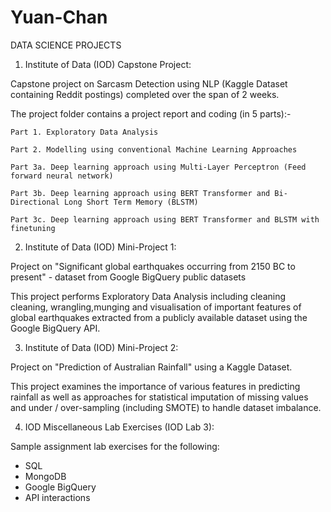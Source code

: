 # Yuan-Chan
DATA SCIENCE PROJECTS

1. Institute of Data (IOD) Capstone Project: 

Capstone project on Sarcasm Detection using NLP (Kaggle Dataset containing Reddit postings) completed over the span of 2 weeks.

The project folder contains a project report and coding (in 5 parts):-

    Part 1. Exploratory Data Analysis
  
    Part 2. Modelling using conventional Machine Learning Approaches
  
    Part 3a. Deep learning approach using Multi-Layer Perceptron (Feed forward neural network)
  
    Part 3b. Deep learning approach using BERT Transformer and Bi-Directional Long Short Term Memory (BLSTM) 
  
    Part 3c. Deep learning approach using BERT Transformer and BLSTM with finetuning


2. Institute of Data (IOD) Mini-Project 1:

Project on "Significant global earthquakes occurring from 2150 BC to present" - dataset from Google BigQuery public datasets

This project performs Exploratory Data Analysis including cleaning cleaning, wrangling,munging and visualisation of important features of global earthquakes extracted from a publicly available dataset using the Google BigQuery API.


3. Institute of Data (IOD) Mini-Project 2:

Project on "Prediction of Australian Rainfall" using a Kaggle Dataset.

This project examines the importance of various features in predicting rainfall as well as approaches for statistical imputation of missing values and under / over-sampling (including SMOTE) to handle dataset imbalance.


4. IOD Miscellaneous Lab Exercises (IOD Lab 3):

Sample assignment lab exercises for the following:
- SQL 
- MongoDB
- Google BigQuery
- API interactions
